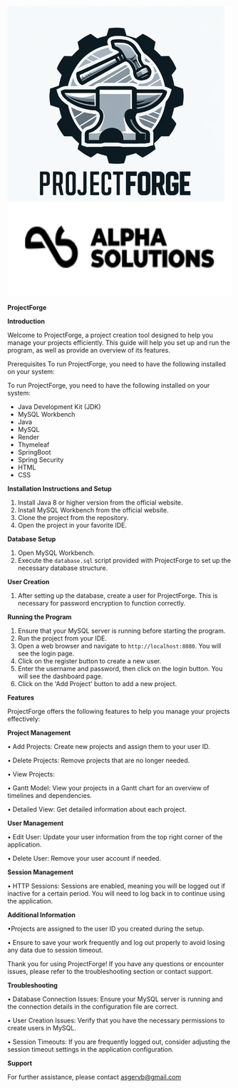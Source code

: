 ![img_3.png](img_3.png) 

**ProjectForge** 

**Introduction**

Welcome to ProjectForge, a project creation tool designed to help you manage your projects efficiently. This guide will help you set up and run the program, as well as provide an overview of its features.


Prerequisites
To run ProjectForge, you need to have the following installed on your system:


To run ProjectForge, you need to have the following installed on your system:
* Java Development Kit (JDK)
* MySQL Workbench
* Java
* MySQL
* Render
* Thymeleaf
* SpringBoot
* Spring Security
* HTML
* CSS


**Installation Instructions and Setup**

1. Install Java 8 or higher version from the official website.
2. Install MySQL Workbench from the official website.
3. Clone the project from the repository.
4. Open the project in your favorite IDE.

**Database Setup**

1. Open MySQL Workbench.
2. Execute the `database.sql` script provided with ProjectForge to set up the necessary database structure.

**User Creation**

1. After setting up the database, create a user for ProjectForge. This is necessary for password encryption to function correctly.

**Running the Program**

1. Ensure that your MySQL server is running before starting the program.
2. Run the project from your IDE.
3. Open a web browser and navigate to `http://localhost:8080`. You will see the login page.
4. Click on the register button to create a new user.
5. Enter the username and password, then click on the login button. You will see the dashboard page.
6. Click on the 'Add Project' button to add a new project.

**Features**

ProjectForge offers the following features to help you manage your projects effectively:

**Project Management**

•        Add Projects: Create new projects and assign them to your user ID.

•        Delete Projects: Remove projects that are no longer needed.

•        View Projects:

•        Gantt Model: View your projects in a Gantt chart for an overview of timelines and dependencies.

•        Detailed View: Get detailed information about each project.

**User Management**

•        Edit User: Update your user information from the top right corner of the application.

•        Delete User: Remove your user account if needed.

**Session Management**

•        HTTP Sessions: Sessions are enabled, meaning you will be logged out if inactive for a certain period. You will need to log back in to continue using the application.

**Additional Information**

•Projects are assigned to the user ID you created during the setup.

•        Ensure to save your work frequently and log out properly to avoid losing any data due to session timeout.

Thank you for using ProjectForge! If you have any questions or encounter issues, please refer to the troubleshooting section or contact support.

**Troubleshooting**

•        Database Connection Issues: Ensure your MySQL server is running and the connection details in the configuration file are correct.

•        User Creation Issues: Verify that you have the necessary permissions to create users in MySQL.

•        Session Timeouts: If you are frequently logged out, consider adjusting the session timeout settings in the application configuration.

**Support**

For further assistance, please contact asgervb@gmail.com
